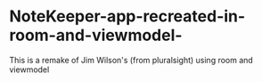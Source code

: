 # NoteKeeper-app-recreated-in-room-and-viewmodel-
This is a remake of Jim Wilson's (from pluralsight) using room and viewmodel
